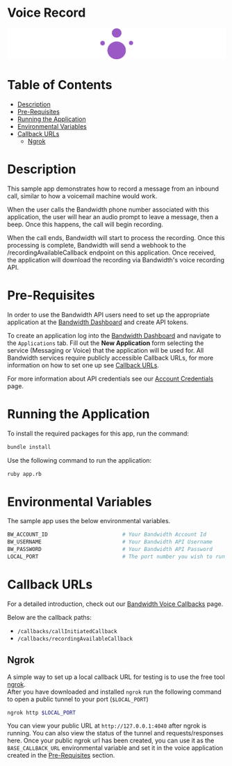 # Voice Record

<a href="https://dev.bandwidth.com/docs/voice/quickStart">
  <img src="./icon-voice.svg" title="Voice Quick Start Guide" alt="Voice Quick Start Guide"/>
</a>

 # Table of Contents

* [Description](#description)
* [Pre-Requisites](#pre-requisites)
* [Running the Application](#running-the-application)
* [Environmental Variables](#environmental-variables)
* [Callback URLs](#callback-urls)
  * [Ngrok](#ngrok)
# Description

This sample app demonstrates how to record a message from an inbound call, similar to how a voicemail machine would work.

When the user calls the Bandwidth phone number associated with this application, the user will hear an audio prompt to leave a message, then a beep. Once this happens, the call will begin recording.

When the call ends, Bandwidth will start to process the recording. Once this processing is complete, Bandwidth will send a webhook to the /recordingAvailableCallback endpoint on this application. Once received, the application will download the recording via Bandwidth's voice recording API.

# Pre-Requisites

In order to use the Bandwidth API users need to set up the appropriate application at the [Bandwidth Dashboard](https://dashboard.bandwidth.com/) and create API tokens.

To create an application log into the [Bandwidth Dashboard](https://dashboard.bandwidth.com/) and navigate to the `Applications` tab.  Fill out the **New Application** form selecting the service (Messaging or Voice) that the application will be used for.  All Bandwidth services require publicly accessible Callback URLs, for more information on how to set one up see [Callback URLs](#callback-urls).

For more information about API credentials see our [Account Credentials](https://dev.bandwidth.com/docs/account/credentials) page.

# Running the Application

To install the required packages for this app, run the command:

```sh
bundle install
```

Use the following command to run the application:

```sh
ruby app.rb
```

# Environmental Variables

The sample app uses the below environmental variables.

```sh
BW_ACCOUNT_ID                        # Your Bandwidth Account Id
BW_USERNAME                          # Your Bandwidth API Username
BW_PASSWORD                          # Your Bandwidth API Password
LOCAL_PORT                           # The port number you wish to run the sample on
```

# Callback URLs

For a detailed introduction, check out our [Bandwidth Voice Callbacks](https://dev.bandwidth.com/docs/voice/webhooks) page.

Below are the callback paths:
* `/callbacks/callInitiatedCallback`
* `/callbacks/recordingAvailableCallback`

## Ngrok

A simple way to set up a local callback URL for testing is to use the free tool [ngrok](https://ngrok.com/).  
After you have downloaded and installed `ngrok` run the following command to open a public tunnel to your port (`$LOCAL_PORT`)

```sh
ngrok http $LOCAL_PORT
```

You can view your public URL at `http://127.0.0.1:4040` after ngrok is running.  You can also view the status of the tunnel and requests/responses here. Once your public ngrok url has been created, you can use it as the `BASE_CALLBACK_URL` environmental variable and set it in the voice application created in the [Pre-Requisites](#pre-requisites) section.
